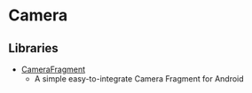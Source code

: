 # Camera



## Libraries

* [CameraFragment](https://github.com/florent37/CameraFragment)
  * A simple easy-to-integrate Camera Fragment for Android

